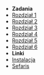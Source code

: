 - **Zadania**
- [Rozdział 1](chapters/1.md?id=rozdział-i)
- [Rozdział 2](chapters/2.md?id=rozdział-ii)
- [Rozdział 3](chapters/3.md?id=rozdział-iii)
- [Rozdział 4](chapters/4.md?id=rozdział-iv)
- [Rozdział 5](chapters/5.md?id=rozdział-v)
- [Rozdział 6](chapters/6.md?id=rozdział-vi)
- **Linki**
- [Instalacja](https://sefaris.eu/kowal-bezimienny-bohater/installation)
- [Sefaris](https://sefaris.eu)
